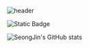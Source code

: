 ![header](https://capsule-render.vercel.app/api?type=shark&color=auto&height=100&section=header&text=안성진연습장%20&fontSize=30)

![Static Badge](https://img.shields.io/badge/instagram-pink?logo=instagram&link=https%3A%2F%2Fwww.instagram.com%2Fhelia__32%2F)

![SeongJin's GitHub stats](https://github-readme-stats.vercel.app/api?username=AnnSeongJin&show_icons=true&theme=radical)